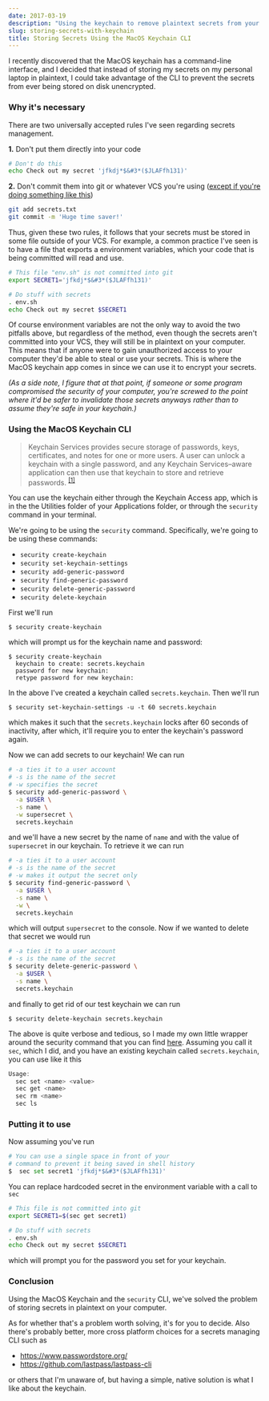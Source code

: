 ```yaml
---
date: 2017-03-19
description: "Using the keychain to remove plaintext secrets from your scripts."
slug: storing-secrets-with-keychain
title: Storing Secrets Using the MacOS Keychain CLI
---
```


I recently discovered that the MacOS keychain has a command-line interface, and
I decided that instead of storing my secrets on my personal laptop in plaintext,
I could take advantage of the CLI to prevent the secrets from ever being stored
on disk unencrypted.

<!--more-->

### Why it's necessary

There are two universally accepted rules I've seen regarding secrets management.

**1\.** Don't put them directly into your code

```bash
# Don't do this
echo Check out my secret 'jfkdj*$&#3*($JLAFfh131)'
```

**2\.** Don't commit them into git or whatever VCS you're using ([except if
you're doing something like this][1])

```bash
git add secrets.txt
git commit -m 'Huge time saver!'
```

Thus, given these two rules, it follows that your secrets must be stored in some
file outside of your VCS. For example, a common practice I've seen is to have a
file that exports a environment variables, which your code that is being
committed will read and use.

```bash
# This file "env.sh" is not committed into git
export SECRET1='jfkdj*$&#3*($JLAFfh131)'
```

```bash
# Do stuff with secrets
. env.sh
echo Check out my secret $SECRET1
```

Of course environment variables are not the only way to avoid the two pitfalls
above, but regardless of the method, even though the secrets aren't committed
into your VCS, they will still be in plaintext on your computer. This means that
if anyone were to gain unauthorized access to your computer they'd be able to
steal or use your secrets. This is where the MacOS keychain app comes in since
we can use it to encrypt your secrets.

_(As a side note, I figure that at that point, if someone or some program
compromised the security of your computer, you're screwed to the point where
it'd be safer to invalidate those secrets anyways rather than to assume they're
safe in your keychain.)_

### Using the MacOS Keychain CLI

> Keychain Services provides secure storage of passwords, keys, certificates,
> and notes for one or more users. A user can unlock a keychain with a single
> password, and any Keychain Services–aware application can then use that
> keychain to store and retrieve passwords. <sup>[\[1\]][2]</sup>

You can use the keychain either through the Keychain Access app, which is in the
the Utilities folder of your Applications folder, or through the `security`
command in your terminal.

We're going to be using the `security` command. Specifically, we're going to be
using these commands:

* `security create-keychain`
* `security set-keychain-settings`
* `security add-generic-password`
* `security find-generic-password`
* `security delete-generic-password`
* `security delete-keychain`

First we'll run

```
$ security create-keychain
```

which will prompt us for the keychain name and password:

```
$ security create-keychain
  keychain to create: secrets.keychain
  password for new keychain:
  retype password for new keychain:
```

In the above I've created a keychain called `secrets.keychain`. Then we'll run

```
$ security set-keychain-settings -u -t 60 secrets.keychain
```

which makes it such that the `secrets.keychain` locks after 60 seconds of
inactivity, after which, it'll require you to enter the keychain's password
again.

Now we can add secrets to our keychain! We can run

```bash
# -a ties it to a user account
# -s is the name of the secret
# -w specifies the secret
$ security add-generic-password \
  -a $USER \
  -s name \
  -w supersecret \
  secrets.keychain
```

and we'll have a new secret by the name of `name` and with the value of
`supersecret` in our keychain. To retrieve it we can run

```bash
# -a ties it to a user account
# -s is the name of the secret
# -w makes it output the secret only
$ security find-generic-password \
  -a $USER \
  -s name \
  -w \
  secrets.keychain
```

which will output `supersecret` to the console. Now if we wanted to delete that
secret we would run

```bash
# -a ties it to a user account
# -s is the name of the secret
$ security delete-generic-password \
  -a $USER \
  -s name \
  secrets.keychain
```

and finally to get rid of our test keychain we can run

```
$ security delete-keychain secrets.keychain
```

The above is quite verbose and tedious, so I made my own little wrapper around
the security command that you can find [here][3]. Assuming you call it `sec`,
which I did, and you have an existing keychain called `secrets.keychain`, you
can use like it this

```java
Usage:
  sec set <name> <value>
  sec get <name>
  sec rm <name>
  sec ls
```

### Putting it to use

Now assuming you've run

```python
# You can use a single space in front of your
# command to prevent it being saved in shell history
$  sec set secret1 'jfkdj*$&#3*($JLAFfh131)'
```

You can replace hardcoded secret in the environment variable with a call to
`sec`

```bash
# This file is not committed into git
export SECRET1=$(sec get secret1)
```

```bash
# Do stuff with secrets
. env.sh
echo Check out my secret $SECRET1
```

which will prompt you for the password you set for your keychain.

### Conclusion

Using the MacOS Keychain and the `security` CLI, we've solved the problem of
storing secrets in plaintext on your computer.

As for whether that's a problem worth solving, it's for you to decide. Also
there's probably better, more cross platform choices for a secrets managing CLI
such as

* https://www.passwordstore.org/
* https://github.com/lastpass/lastpass-cli

or others that I'm unaware of, but having a simple, native solution is what I
like about the keychain.

[1]: https://github.com/StackExchange/blackbox
[2]: https://goo.gl/BH2Oaj
[3]: https://gist.github.com/AriaFallah/fe7b651ba2652bd301334e011749e4b2

